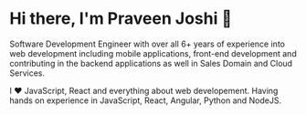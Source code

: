 # Hi there, I'm Praveen Joshi 👋

Software Development Engineer with over all 6+ years of experience into web development including mobile applications, front-end development and contributing in the backend applications as well in Sales Domain and Cloud Services.

I ❤️ JavaScript, React and everything about web developement. Having hands on experience in JavaScript, React, Angular, Python and NodeJS.
